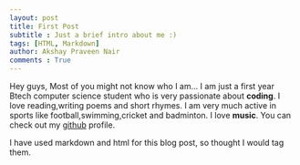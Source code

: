 ```yaml
---
layout: post
title: First Post
subtitle : Just a brief intro about me :)
tags: [HTML, Markdown]
author: Akshay Praveen Nair
comments : True
---
```

Hey guys, Most of you might not know who I am... I am just a first year Btech computer science student who is very passionate about <b>coding</b>. I love reading,writing poems and short rhymes. I am very much active in sports like football,swimming,cricket and badminton. I love <b>music</b>. You can check out my [github](https://github.com/iammarco11) profile. 

I have used markdown and html for this blog post, so thought I would tag them.
